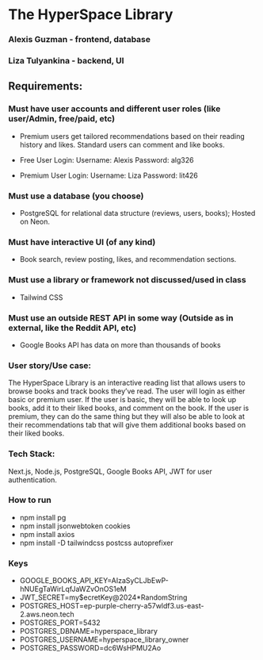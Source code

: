 # The HyperSpace Library 

### Alexis Guzman - frontend, database
### Liza Tulyankina - backend, UI

## Requirements:

### Must have user accounts and different user roles (like user/Admin, free/paid, etc)

- Premium users get tailored recommendations based on their reading history and likes. Standard users can comment and like books.

- Free User Login: Username: Alexis Password: alg326
- Premium User Login: Username: Liza Password: lit426

### Must use a database (you choose)

- PostgreSQL for relational data structure (reviews, users, books); Hosted on Neon.

### Must have interactive UI (of any kind)

- Book search, review posting, likes, and recommendation sections.

### Must use a library or framework not discussed/used in class

- Tailwind CSS

### Must use an outside REST API in some way (Outside as in external, like the Reddit API, etc)

- Google Books API has data on more than thousands of books

### User story/Use case:

The HyperSpace Library is an interactive reading list that allows users to browse books and track books they’ve read. The user will login as either basic or premium user. If the user is basic, they will be able to look up books, add it to their liked books, and comment on the book. If the user is premium, they can do the same thing but they will also be able to look at their recommendations tab that will give them additional books based on their liked books. 

### Tech Stack: 

Next.js, Node.js, PostgreSQL, Google Books API, JWT for user authentication.

### How to run
- npm install pg
- npm install jsonwebtoken cookies
- npm install axios
- npm install -D tailwindcss postcss autoprefixer

### Keys

- GOOGLE_BOOKS_API_KEY=AIzaSyCLJbEwP-hNUEgTaWirLqfJaWZvOnOS1eM
- JWT_SECRET=my$ecretKey@2024*RandomString
- POSTGRES_HOST=ep-purple-cherry-a57wldf3.us-east-2.aws.neon.tech
- POSTGRES_PORT=5432
- POSTGRES_DBNAME=hyperspace_library
- POSTGRES_USERNAME=hyperspace_library_owner
- POSTGRES_PASSWORD=dc6WsHPMU2Ao

